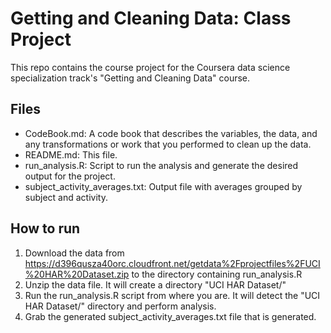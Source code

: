 # Getting and Cleaning Data: Class Project #

This repo contains the course project for the Coursera data science specialization track's "Getting and Cleaning Data" course.

## Files ##
* CodeBook.md: A code book that describes the variables, the data, and any transformations or work that you performed to clean up the data.
* README.md: This file.
* run_analysis.R: Script to run the analysis and generate the desired output for the project.
* subject_activity_averages.txt: Output file with averages grouped by subject and activity.

## How to run ##
1. Download the data from https://d396qusza40orc.cloudfront.net/getdata%2Fprojectfiles%2FUCI%20HAR%20Dataset.zip to the directory containing run_analysis.R
2. Unzip the data file. It will create a directory "UCI HAR Dataset/"
3. Run the run_analysis.R script from where you are. It will detect the "UCI HAR Dataset/" directory and perform analysis.
4. Grab the generated subject_activity_averages.txt file that is generated.
